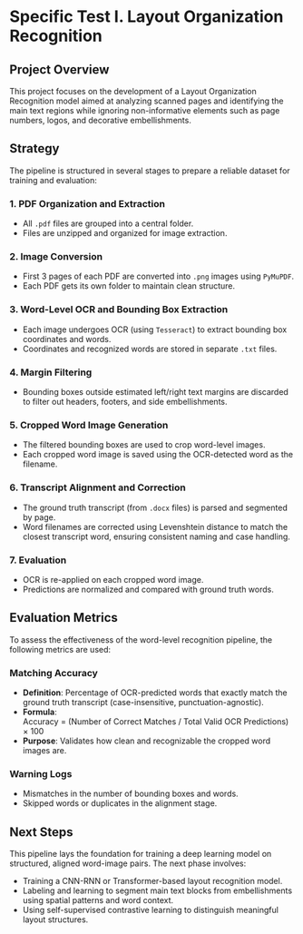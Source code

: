 # Specific Test I. Layout Organization Recognition

## Project Overview  
This project focuses on the development of a Layout Organization Recognition model aimed at analyzing scanned pages and identifying the main text regions while ignoring non-informative elements such as page numbers, logos, and decorative embellishments. 

## Strategy

The pipeline is structured in several stages to prepare a reliable dataset for training and evaluation:

### 1. PDF Organization and Extraction
- All `.pdf` files are grouped into a central folder.
- Files are unzipped and organized for image extraction.

### 2. Image Conversion
- First 3 pages of each PDF are converted into `.png` images using `PyMuPDF`.
- Each PDF gets its own folder to maintain clean structure.

### 3. Word-Level OCR and Bounding Box Extraction
- Each image undergoes OCR (using `Tesseract`) to extract bounding box coordinates and words.
- Coordinates and recognized words are stored in separate `.txt` files.

### 4. Margin Filtering
- Bounding boxes outside estimated left/right text margins are discarded to filter out headers, footers, and side embellishments.

### 5. Cropped Word Image Generation
- The filtered bounding boxes are used to crop word-level images.
- Each cropped word image is saved using the OCR-detected word as the filename.

### 6. Transcript Alignment and Correction
- The ground truth transcript (from `.docx` files) is parsed and segmented by page.
- Word filenames are corrected using Levenshtein distance to match the closest transcript word, ensuring consistent naming and case handling.

### 7. Evaluation
- OCR is re-applied on each cropped word image.
- Predictions are normalized and compared with ground truth words.

## Evaluation Metrics

To assess the effectiveness of the word-level recognition pipeline, the following metrics are used:

### Matching Accuracy
- **Definition**: Percentage of OCR-predicted words that exactly match the ground truth transcript (case-insensitive, punctuation-agnostic).
- **Formula**:  
  Accuracy = (Number of Correct Matches / Total Valid OCR Predictions) × 100
- **Purpose**: Validates how clean and recognizable the cropped word images are.

### Warning Logs
- Mismatches in the number of bounding boxes and words.
- Skipped words or duplicates in the alignment stage.

## Next Steps

This pipeline lays the foundation for training a deep learning model on structured, aligned word-image pairs. The next phase involves:
- Training a CNN-RNN or Transformer-based layout recognition model.
- Labeling and learning to segment main text blocks from embellishments using spatial patterns and word context.
- Using self-supervised contrastive learning to distinguish meaningful layout structures.
